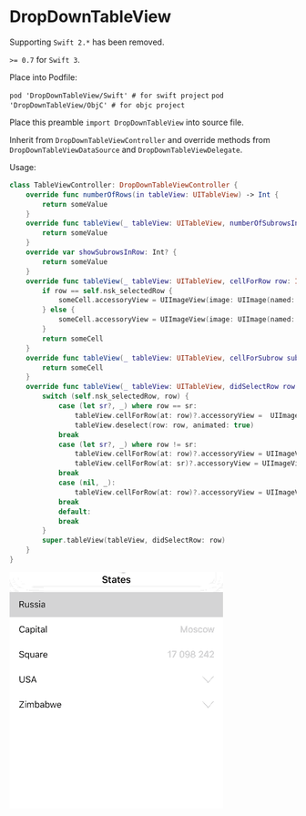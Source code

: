 # DropDownTableView

Supporting `Swift 2.*` has been removed.

`>= 0.7` for `Swift 3`.

Place into Podfile:

`pod 'DropDownTableView/Swift' # for swift project`
`pod 'DropDownTableView/ObjC' # for objc project`

Place this preamble `import DropDownTableView` into source file.

Inherit from `DropDownTableViewController` and override methods from `DropDownTableViewDataSource` and `DropDownTableViewDelegate`.

Usage:
```swift
class TableViewController: DropDownTableViewController {
    override func numberOfRows(in tableView: UITableView) -> Int {
        return someValue
    }
    override func tableView(_ tableView: UITableView, numberOfSubrowsInRow row: Int) -> Int {
        return someValue
    }
    override var showSubrowsInRow: Int? {
        return someValue
    }
    override func tableView(_ tableView: UITableView, cellForRow row: Int, indexPath: IndexPath) -> UITableViewCell {
        if row == self.nsk_selectedRow {
            someCell.accessoryView = UIImageView(image: UIImage(named: "up_arrow"))
        } else {
            someCell.accessoryView = UIImageView(image: UIImage(named: "down_arrow"))
        }
        return someCell
    }
    override func tableView(_ tableView: UITableView, cellForSubrow subrow: Int, inRow row: Int, indexPath: IndexPath) -> UITableViewCell {
        return someCell
    }
    override func tableView(_ tableView: UITableView, didSelectRow row: Int) {
        switch (self.nsk_selectedRow, row) {
            case (let sr?, _) where row == sr:
                tableView.cellForRow(at: row)?.accessoryView =  UIImageView(image: UIImage(named: "down_arrow"))
                tableView.deselect(row: row, animated: true)
            break
            case (let sr?, _) where row != sr:
                tableView.cellForRow(at: row)?.accessoryView = UIImageView(image: UIImage(named: "up_arrow"))
                tableView.cellForRow(at: sr)?.accessoryView = UIImageView(image: UIImage(named: "down_arrow"))
            break
            case (nil, _):
                tableView.cellForRow(at: row)?.accessoryView = UIImageView(image: UIImage(named: "up_arrow"))
            break
            default:
            break
        }
        super.tableView(tableView, didSelectRow: row)
    }
}
```

![Alt text](https://github.com/NSSimpleApps/DropDownTableView/blob/master/DropDownTableView.gif)
